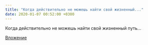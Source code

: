 ```yaml
---
title: "Когда действительно не можешь найти свой жизненный..."
date: 2020-01-07 00:52:00 +0300
---
```


Когда действительно не можешь найти свой жизненный путь...

[Вложение](/assets/vk_photos/2/ip_sDMshNe8.jpg)
